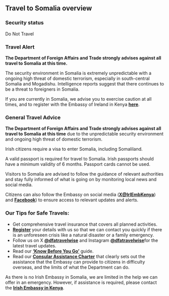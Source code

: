 ## Travel to Somalia overview

### **Security status**

Do Not Travel

### **Travel Alert**

**The Department of Foreign Affairs and Trade strongly advises against all travel to Somalia at this time.**

The security environment in Somalia is extremely unpredictable with a ongoing high threat of domestic terrorism, especially in south-central Somalia and Mogadishu. Intelligence reports suggest that there continues to be a threat to foreigners in Somalia.

If you are currently in Somalia, we advise you to exercise caution at all times, and to register with the Embassy of Ireland in Kenya [**here**](https://www.ireland.ie/en/dfa/overseas-travel/citizens-registration/).

### **General Travel Advice**

**The Department of Foreign Affairs and Trade strongly advises against all travel to Somalia at this time** due to the unpredictable security environment and ongoing high threat of domestic terrorism.

Irish citizens require a visa to enter Somalia, including Somaliland.

A valid passport is required for travel to Somalia. Irish passports should have a minimum validity of 6 months. Passport cards cannot be used.

Visitors to Somalia are advised to follow the guidance of relevant authorities and stay fully informed of what is going on by monitoring local news and social media.

Citizens can also follow the Embassy on social media ([**X@IrlEmbKenya**](https://twitter.com/IrlEmbKenya)) and [**Facebook**](https://www.facebook.com/irishembassyinkenya/)) to ensure access to relevant updates and alerts.

### **Our Tips for Safe Travels:**

* Get comprehensive travel insurance that covers all planned activities.
* [**Register**](https://www.ireland.ie/en/dfa/overseas-travel/citizens-registration/) your details with us so that we can contact you quickly if there is an unforeseen crisis like a natural disaster or a family emergency.
* Follow us on X [**@dfatravelwise**](https://www.twitter.com/DFATravelWise) and Instagram [**@dfatravelwise**](https://www.instagram.com/dfatravelwise/)for the latest travel updates.
* Read our [**‘Know Before You Go’**](https://www.ireland.ie/en/dfa/overseas-travel/know-before-you-go/) guide.
* Read our [**Consular Assistance Charter**](https://www.ireland.ie/en/dfa/overseas-travel/assistance-abroad/consular-assistance-charter/) that clearly sets out the assistance that the Embassy can provide to citizens in difficulty overseas, and the limits of what the Department can do.

As there is no Irish Embassy in Somalia, we are limited in the help we can offer in an emergency. However, if assistance is required, please contact the [**Irish Embassy in Kenya**](https://www.ireland.ie/en/kenya/nairobi/).